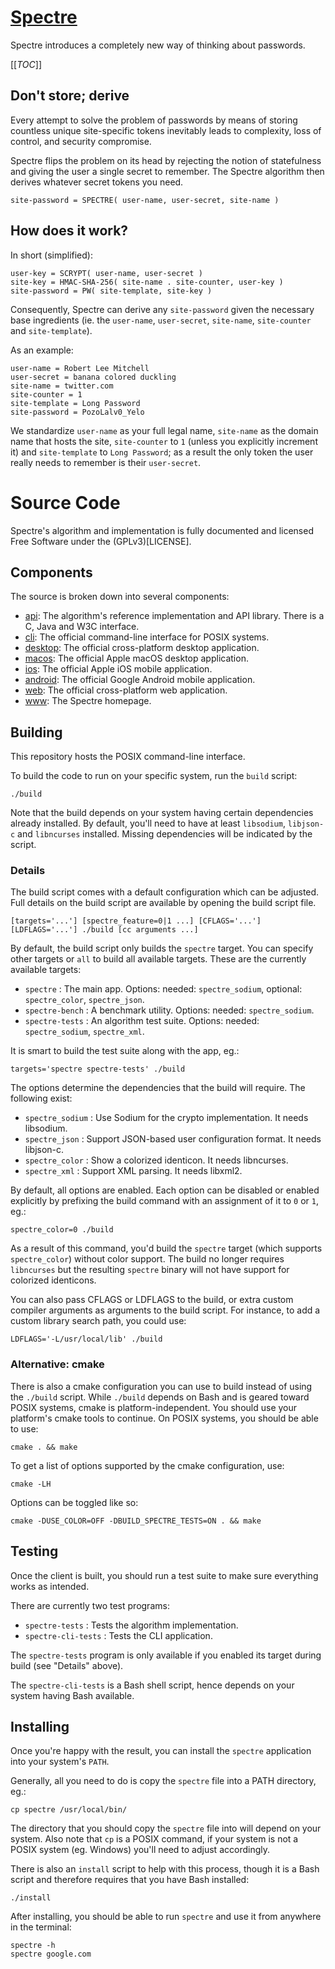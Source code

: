 # [Spectre](https://spectre.app)

Spectre introduces a completely new way of thinking about passwords.

[[_TOC_]]


## Don't store; derive

Every attempt to solve the problem of passwords by means of storing countless unique site-specific tokens inevitably leads to complexity, loss of control, and security compromise.

Spectre flips the problem on its head by rejecting the notion of statefulness and giving the user a single secret to remember.  The Spectre algorithm then derives whatever secret tokens you need.

    site-password = SPECTRE( user-name, user-secret, site-name )


## How does it work?

In short (simplified):

    user-key = SCRYPT( user-name, user-secret )
    site-key = HMAC-SHA-256( site-name . site-counter, user-key )
    site-password = PW( site-template, site-key )

Consequently, Spectre can derive any `site-password` given the necessary base ingredients (ie. the `user-name`, `user-secret`, `site-name`, `site-counter` and `site-template`).

As an example:

    user-name = Robert Lee Mitchell
    user-secret = banana colored duckling
    site-name = twitter.com
    site-counter = 1
    site-template = Long Password
    site-password = PozoLalv0_Yelo

We standardize `user-name` as your full legal name, `site-name` as the domain name that hosts the site, `site-counter` to `1` (unless you explicitly increment it) and `site-template` to `Long Password`; as a result the only token the user really needs to remember is their `user-secret`.


# Source Code

Spectre's algorithm and implementation is fully documented and licensed Free Software under the (GPLv3)[LICENSE].


## Components

The source is broken down into several components:

 - [api](https://gitlab.com/spectre.app/api): The algorithm's reference implementation and API library.  There is a C, Java and W3C interface.
 - [cli](https://gitlab.com/spectre.app/cli): The official command-line interface for POSIX systems.
 - [desktop](https://gitlab.com/spectre.app/desktop): The official cross-platform desktop application.
 - [macos](https://gitlab.com/spectre.app/macos): The official Apple macOS desktop application.
 - [ios](https://gitlab.com/spectre.app/ios): The official Apple iOS mobile application.
 - [android](https://gitlab.com/spectre.app/android): The official Google Android mobile application.
 - [web](https://gitlab.com/spectre.app/web): The official cross-platform web application.
 - [www](https://gitlab.com/spectre.app/www): The Spectre homepage.


## Building

This repository hosts the POSIX command-line interface.

To build the code to run on your specific system, run the `build` script:

    ./build

Note that the build depends on your system having certain dependencies already installed.
By default, you'll need to have at least `libsodium`, `libjson-c` and `libncurses` installed.
Missing dependencies will be indicated by the script.

### Details

The build script comes with a default configuration which can be adjusted.  Full details on the build script are available by opening the build script file.

    [targets='...'] [spectre_feature=0|1 ...] [CFLAGS='...'] [LDFLAGS='...'] ./build [cc arguments ...]

By default, the build script only builds the `spectre` target.  You can specify other targets or `all` to build all available targets.  These are the currently available targets:

 - `spectre`        : The main app.  Options: needed: `spectre_sodium`, optional: `spectre_color`, `spectre_json`.
 - `spectre-bench`  : A benchmark utility.  Options: needed: `spectre_sodium`.
 - `spectre-tests`  : An algorithm test suite.  Options: needed: `spectre_sodium`, `spectre_xml`.

It is smart to build the test suite along with the app, eg.:

    targets='spectre spectre-tests' ./build

The options determine the dependencies that the build will require.  The following exist:

 - `spectre_sodium` : Use Sodium for the crypto implementation.  It needs libsodium.
 - `spectre_json`   : Support JSON-based user configuration format.  It needs libjson-c.
 - `spectre_color`  : Show a colorized identicon.  It needs libncurses.
 - `spectre_xml`    : Support XML parsing.  It needs libxml2.

By default, all options are enabled.  Each option can be disabled or enabled explicitly by prefixing the build command with an assignment of it to `0` or `1`, eg.:

    spectre_color=0 ./build

As a result of this command, you'd build the `spectre` target (which supports `spectre_color`) without color support.  The build no longer requires `libncurses` but the resulting `spectre` binary will not have support for colorized identicons.

You can also pass CFLAGS or LDFLAGS to the build, or extra custom compiler arguments as arguments to the build script.
For instance, to add a custom library search path, you could use:

    LDFLAGS='-L/usr/local/lib' ./build


### Alternative: cmake

There is also a cmake configuration you can use to build instead of using the `./build` script.  While `./build` depends on Bash and is geared toward POSIX systems, cmake is platform-independent.  You should use your platform's cmake tools to continue.  On POSIX systems, you should be able to use:

    cmake . && make

To get a list of options supported by the cmake configuration, use:

    cmake -LH

Options can be toggled like so:

    cmake -DUSE_COLOR=OFF -DBUILD_SPECTRE_TESTS=ON . && make

## Testing

Once the client is built, you should run a test suite to make sure everything works as intended.

There are currently two test programs:

 - `spectre-tests`     : Tests the algorithm implementation.
 - `spectre-cli-tests` : Tests the CLI application.

The `spectre-tests` program is only available if you enabled its target during build (see "Details" above).

The `spectre-cli-tests` is a Bash shell script, hence depends on your system having Bash available.


## Installing

Once you're happy with the result, you can install the `spectre` application into your system's `PATH`.

Generally, all you need to do is copy the `spectre` file into a PATH directory, eg.:

    cp spectre /usr/local/bin/

The directory that you should copy the `spectre` file into will depend on your system.  Also note that `cp` is a POSIX command, if your system is not a POSIX system (eg. Windows) you'll need to adjust accordingly.

There is also an `install` script to help with this process, though it is a Bash script and therefore requires that you have Bash installed:

    ./install

After installing, you should be able to run `spectre` and use it from anywhere in the terminal:

    spectre -h
    spectre google.com

